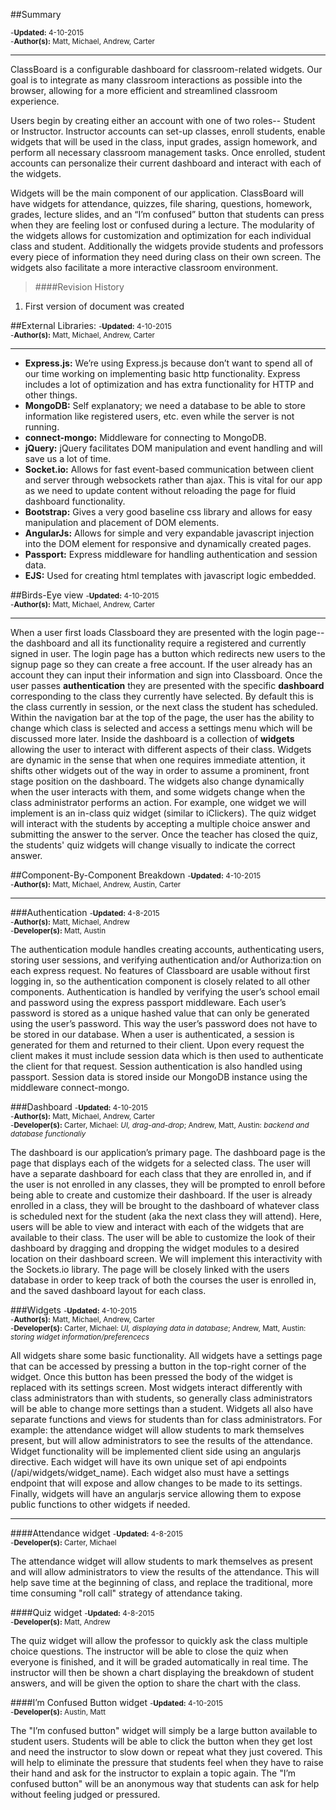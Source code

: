 ##Summary

<small>
-<b>Updated:</b> 4-10-2015
<br>
-<b>Author(s):</b> Matt, Michael, Andrew, Carter
</small>

---

ClassBoard is a configurable dashboard for classroom-related widgets. Our goal is to integrate as many classroom interactions as possible into the browser, allowing for a more efficient and streamlined classroom experience.

Users begin by creating either an account with one of two roles-- Student or Instructor. Instructor accounts can set-up classes, enroll students, enable widgets that will be used in the class, input grades, assign homework, and perform all necessary classroom management tasks. Once enrolled, student accounts can personalize their current dashboard and interact with each of the widgets.

Widgets will be the main component of our application. ClassBoard will have widgets for attendance, quizzes, file sharing, questions, homework, grades, lecture slides, and an “I’m confused” button that students can press when they are feeling lost or confused during a lecture. The modularity of the widgets allows for customization and optimization for each individual class and student. Additionally the widgets provide students and professors every piece of information they need during class on their own screen. The widgets also facilitate a more interactive classroom environment.


> ####Revision History
1. First version of document was created



##External Libraries:
<small>
-<b>Updated:</b> 4-10-2015
<br>
-<b>Author(s):</b> Matt, Michael, Andrew, Carter
</small>

---

- <b>Express.js:</b> We’re using Express.js because don’t want to spend all of our time working on implementing basic http functionality. Express includes a lot of optimization and has extra functionality for HTTP and other things.
- <b>MongoDB:</b> Self explanatory; we need a database to be able to store information like registered users, etc. even while the server is not running.
- <b>connect-mongo:</b> Middleware for connecting to MongoDB.
- <b>jQuery:</b> jQuery facilitates DOM manipulation and event handling and will save us a lot of time.
- <b>Socket.io:</b> Allows for fast event-based communication between client and server through websockets rather than ajax. This is vital for our app as we need to update content without reloading the page for fluid dashboard functionality.
- <b>Bootstrap:</b> Gives a very good baseline css library and allows for easy manipulation and placement of DOM elements.
- <b>AngularJs:</b> Allows for simple and very expandable javascript injection into the DOM element for responsive and dynamically created pages.
- <b>Passport:</b> Express middleware for handling authentication and session data.
- <b>EJS:</b> Used for creating html templates with javascript logic embedded.

##Birds-Eye view
<small>
-<b>Updated:</b> 4-10-2015
<br>
-<b>Author(s):</b> Matt, Michael, Andrew, Carter
</small>

---

When a user first loads Classboard they are presented with the login page-- the dashboard and all its functionality require a registered and currently signed in user. The login page has a button which redirects new users to the signup page so they can create a free account. If the user already has an account they can input their information and sign into Classboard. Once the user passes <strong>authentication</strong> they are presented with the specific <strong>dashboard</strong> corresponding to the class they currently have selected. By default this is the class currently in session, or the next class the student has scheduled. Within the navigation bar at the top of the page, the user has the ability to change which class is selected and access a settings menu which will be discussed more later. Inside the dashboard is a collection of <strong>widgets</strong> allowing the user to interact with different aspects of their class. Widgets are dynamic in the sense that when one requires immediate attention, it shifts other widgets out of the way in order to assume a prominent, front stage position on the dashboard. The widgets also change dynamically when the user interacts with them, and some widgets change when the class administrator performs an action. For example, one widget we will implement is an in-class quiz widget (similar to iClickers). The quiz widget will interact with the students by accepting a multiple choice answer and submitting the answer to the server. Once the teacher has closed the quiz, the students' quiz widgets will change visually to indicate the correct answer.

##Component-By-Component Breakdown
<small>
-<b>Updated:</b> 4-10-2015
<br>
-<b>Author(s):</b> Matt, Michael, Andrew, Austin, Carter
<br>
</small>

---

###Authentication
<small>
-<b>Updated:</b> 4-8-2015
<br>
-<b>Author(s):</b> Matt, Michael, Andrew
<br>
-<b>Developer(s):</b> Matt, Austin
</small>


The authentication module handles creating accounts, authenticating users, storing user sessions, and verifying authentication and/or Authoriza:tion on each express request. No features of Classboard are usable without first logging in, so the authentication component is closely related to all other components. Authentication is handled by verifying the user’s school email and password using the express passport middleware. Each user’s password is stored as a unique hashed value that can only be generated using the user’s password. This way the user’s password does not have to be stored in our database. When a user is authenticated, a session is generated for them and returned to their client. Upon every request the client makes it must include session data which is then used to authenticate the client for that request. Session authentication is also handled using passport. Session data is stored inside our MongoDB instance using the middleware connect-mongo.


###Dashboard
<small>
-<b>Updated:</b> 4-10-2015
<br>
-<b>Author(s):</b> Matt, Michael, Andrew, Carter
<br>
-<b>Developer(s):</b> Carter, Michael: <i>UI, drag-and-drop</i>; Andrew, Matt, Austin: <i>backend and database functionaliy</i>
</small>


The dashboard is our application’s primary page. The dashboard page is the page that displays each of the widgets for a selected class. The user will have a separate dashboard for each class that they are enrolled in, and if the user is not enrolled in any classes, they will be prompted to enroll before being able to create and customize their dashboard. If the user is already enrolled in a class, they will be brought to the dashboard of whatever class is scheduled next for the student (aka the next class they will attend). Here, users will be able to view and interact with each of the widgets that are available to their class. The user will be able to customize the look of their dashboard by dragging and dropping the widget modules to a desired location on their dashboard screen. We will implement this interactivity with the Sockets.io library. The page will be closely linked with the users database in order to keep track of both the courses the user is enrolled in, and the saved dashboard layout for each class.

###Widgets
<small>
-<b>Updated:</b> 4-10-2015
<br>
-<b>Author(s):</b> Matt, Michael, Andrew, Carter
<br>
-<b>Developer(s):</b> Carter, Michael: <i>UI, displaying data in database</i>; Andrew, Matt, Austin: <i>storing widget information/preferencecs</i>
</small>


All widgets share some basic functionality. All widgets have a settings page that can be accessed by pressing a button in the top-right corner of the widget. Once this button has been pressed the body of the widget is replaced with its settings screen. Most widgets interact differently with class administrators than with students, so generally class administrators will be able to change more settings than a student. Widgets all also have separate functions and views for students than for class administrators. For example: the attendance widget will allow students to mark themselves present, but will allow administrators to see the results of the attendance. Widget functionality will be implemented client side using an angularjs directive. Each widget will have its own unique set of api endpoints (/api/widgets/widget_name). Each widget also must have a settings endpoint that will expose and allow changes to be made to its settings. Finally, widgets will have an angularjs service allowing them to expose public functions to other widgets if needed.

---

####Attendance widget
<small>
-<b>Updated:</b> 4-8-2015
<br>
-<b>Developer(s):</b> Carter, Michael
</small>

The attendance widget will allow students to mark themselves as present and will allow administrators to view the results of the attendance. This will help save time at the beginning of class, and replace the traditional, more time consuming "roll call" strategy of attendance taking.

####Quiz widget
<small>
-<b>Updated:</b> 4-8-2015
<br>
-<b>Developer(s):</b> Matt, Andrew
</small>

The quiz widget will allow the professor to quickly ask the class multiple choice questions.  The instructor will be able to close the quiz when everyone is finished, and it will be graded automatically in real time.  The instructor will then be shown a chart displaying the breakdown of student answers, and will be given the option to share the chart with the class.

####I’m Confused Button widget
<small>
-<b>Updated:</b> 4-10-2015
<br>
-<b>Developer(s):</b> Austin, Matt
</small>

The "I’m confused button" widget will simply be a large button available to student users. Students will be able to click the button when they get lost and need the instructor to slow down or repeat what they just covered. This will help to eliminate the pressure that students feel when they have to raise their hand and ask for the instructor to explain a topic again. The "I’m confused button" will be an anonymous way that students can ask for help without feeling judged or pressured.

